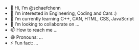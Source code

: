 - 👋 Hi, I’m @schaefchenn
- 👀 I’m interested in Engineering, Coding and Cars :)
- 🌱 I’m currently learning C++, CAN, HTML, CSS, JavaScript 
- 💞️ I’m looking to collaborate on ...
- 📫 How to reach me ...
- 😄 Pronouns: ...
- ⚡ Fun fact: ...

<!---
schaefchenn/schaefchenn is a ✨ special ✨ repository because its `README.md` (this file) appears on your GitHub profile.
You can click the Preview link to take a look at your changes.
--->
